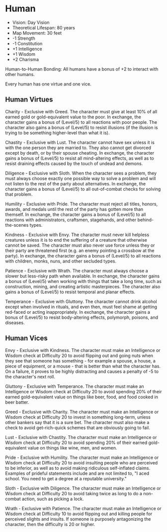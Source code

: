 # Human

- Vision: Day Vision
- Theoretical Lifespan: 80 years
- Map Movement: 30 feet
- -1 Strength
- -1 Constitution
- +1 Intelligence
- +1 Wisdom
- +2 Charisma

Human-to-Human Bonding: All humans have a bonus of +2 to interact with other humans.

Every human has one virtue and one vice.

## Human Virtues

Charity - Exclusive with Greed. The character must give at least 10% of all earned gold or gold-equivalent value to the poor. In exchange, the character gains a bonus of (Level/5) to all reactions with poor people. The character also gains a bonus of (Level/5) to resist illusions (if the illusion is trying to be something higher-level than what it is).

Chastity - Exclusive with Lust. The character cannot have sex unless it is with the one person they are married to. They also cannot get divorced except by death, or by their spouse cheating. In exchange, the character gains a bonus of (Level/5) to resist all mind-altering effects, as well as to resist draining effects caused by the touch of undead and demons.

Diligence - Exclusive with Sloth. When the character sees a problem, they must always choose exactly one possible way to solve a problem and will not listen to the rest of the party about alternatives. In exchange, the character gains a bonus of (Level/5) to all out-of-combat checks for solving that problem.

Humility - Exclusive with Pride. The character must reject all titles, honors, awards, and medals until the rest of the party has gotten more than themself. In exchange, the character gains a bonus of (Level/5) to all reactions with administrators, craftsmen, stagehands, and other behind-the-scenes types.

Kindness - Exclusive with Envy. The character must never kill helpless creatures unless it is to end the suffering of a creature that otherwise cannot be saved. The character must also never use force unless they or their party are threatened first (e.g. an enemy pointing a crossbow at the party). In exchange, the character gains a bonus of (Level/5) to all reactions with children, monks, nuns, and other secluded types.

Patience - Exclusive with Wrath. The character must always choose a slower but less-risky path when available. In exchange, the character gains a bonus of (Level/5) when working with things that take a long time, such as construction, mining, and creating artistic masterpieces. The character also gains a bonus of (Level/5) to resist temporal and planar effects.

Temperance - Exclusive with Gluttony. The character cannot drink alcohol except when involved in rituals, and even then, must feel shame at getting red-faced or acting inappropriately. In exchange, the character gains a bonus of (Level/5) to resist body-altering effects, polymorph, poisons, and diseases.

## Human Vices

Envy - Exclusive with Kindness. The character must make an Intelligence or Wisdom check at Difficulty 20 to avoid flipping out and going nuts when they see that someone has something - for example a spouse, a house, a piece of equipment, or a mouse - that is better than what the character has. On a failure, it proves to be highly distracting and causes a penalty of -5 to the character's next roll.

Gluttony - Exclusive with Temperance. The character must make an Intelligence or Wisdom check at Difficulty 20 to avoid spending 20% of their earned gold-equivalent value on things like beer, food, and food cooked in beer batter.

Greed - Exclusive with Charity. The character must make an Intelligence or Wisdom check at Difficulty 20 to invest in something long-term, unless other bankers say that it is a sure bet. The character must also make a check to avoid get-rich-quick schemes that are obviously going to fail.

Lust - Exclusive with Chastity. The character must make an Intelligence or Wisdom check at Difficulty 20 to avoid spending 20% of their earned gold-equivalent value on things like wine, men, and women.

Pride - Exclusive with Humility. The character must make an Intelligence or Wisdom check at Difficulty 20 to avoid insulting people who are perceived to be inferior, as well as to avoid making ridiculous self-inflated claims. Examples of prideful statements include and are not limited to, "I aced school. You need to get a degree at a reputable university."

Sloth - Exclusive with Diligence. The character must make an Intelligence or Wisdom check at Difficulty 20 to avoid taking twice as long to do a non-combat action, such as picking a lock.

Wrath - Exclusive with Patience. The character must make an Intelligence or Wisdom check at Difficulty 10 to avoid flipping out and killing people for perceived slights and insults. If someone is purposely antagonizing the character, then the difficulty is 20 or higher.
